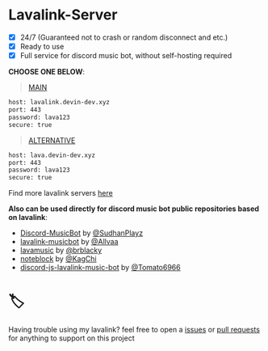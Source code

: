 # Lavalink-Server
- [x] 24/7 (Guaranteed not to crash or random disconnect and etc.)
- [x] Ready to use
- [x] Full service for discord music bot, without self-hosting required

**CHOOSE ONE BELOW**:

> [MAIN](/list/node-main.js)
```bash
host: lavalink.devin-dev.xyz
port: 443
password: lava123
secure: true
```
> [ALTERNATIVE](/list/node-alternative.js)
```bash
host: lava.devin-dev.xyz
port: 443
password: lava123
secure: true
```
Find more lavalink servers [here](https://lavalink-list.darrennathanael.com)

**Also can be used directly for discord music bot public repositories based on lavalink**:
* [Discord-MusicBot](https://github.com/SudhanPlayz/Discord-MusicBot) by [@SudhanPlayz](https://github.com/SudhanPlayz)
* [lavalink-musicbot](https://github.com/Allvaa/lavalink-musicbot) by [@Allvaa](https://github.com/Allvaa)
* [lavamusic](https://github.com/brblacky/lavamusic) by [@brblacky](https://github.com/brblacky)
* [noteblock](https://github.com/KagChi/noteblock) by [@KagChi](https://github.com/KagChi)
* [discord-js-lavalink-music-bot](https://github.com/Tomato6966/discord-js-lavalink-Music-Bot-erela-js) by [@Tomato6966](https://github.com/Tomato6966)

# 🏷️
Having trouble using my lavalink? feel free to open a [issues](https://github.com/DevinOfficial/Lavalink-Host/issues) or [pull requests](https://github.com/DevinOfficial/Lavalink-Host/pulls) for anything to support on this project

